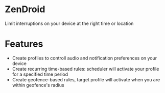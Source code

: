 # ZenDroid
Limit interruptions on your device at the right time or location
# Features
- Create profiles to controll audio and notification preferences on your device
- Create recurring time-based rules: scheduler will activate your profile for a specified time period 
- Create geofence-based rules, target profile will activate when you are within geofence's radius
